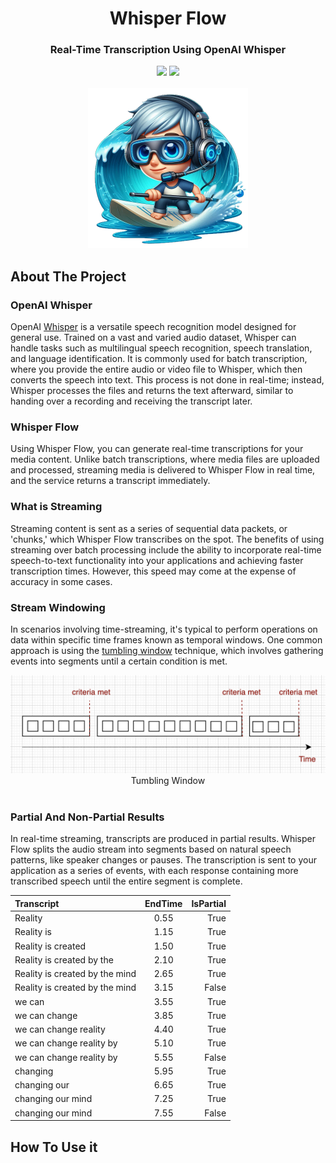 <div align="center">
<h1 align="center"> Whisper Flow </h1> 
<h3>Real-Time Transcription Using OpenAI Whisper</br></h3>
<img src="https://img.shields.io/badge/Progress-1%25-red"> <img src="https://img.shields.io/badge/Feedback-Welcome-green">
</br>
</br>
<kbd>
<img src="/docs/imgs/whisper-flow.png" width="256px"> 
</kbd>
</div>


## About The Project

### OpenAI Whisper 
OpenAI [Whisper](https://github.com/openai/whisper) is a versatile speech recognition model designed for general use. Trained on a vast and varied audio dataset, Whisper can handle tasks such as multilingual speech recognition, speech translation, and language identification. It is commonly used for batch transcription, where you provide the entire audio or video file to Whisper, which then converts the speech into text. This process is not done in real-time; instead, Whisper processes the files and returns the text afterward, similar to handing over a recording and receiving the transcript later.

### Whisper Flow 
Using Whisper Flow, you can generate real-time transcriptions for your media content. Unlike batch transcriptions, where media files are uploaded and processed, streaming media is delivered to Whisper Flow in real time, and the service returns a transcript immediately.

### What is Streaming
Streaming content is sent as a series of sequential data packets, or 'chunks,' which Whisper Flow transcribes on the spot. The benefits of using streaming over batch processing include the ability to incorporate real-time speech-to-text functionality into your applications and achieving faster transcription times. However, this speed may come at the expense of accuracy in some cases.

### Stream Windowing
In scenarios involving time-streaming, it's typical to perform operations on data within specific time frames known as temporal windows. One common approach is using the [tumbling window](https://learn.microsoft.com/en-us/azure/stream-analytics/stream-analytics-window-functions#tumbling-window) technique, which involves gathering events into segments until a certain condition is met.

<div align="center">
<img src="/docs/imgs/streaming.png"> 
<div>Tumbling Window</div>
</div><br/>

### Partial And Non-Partial Results
In real-time streaming, transcripts are produced in partial results. Whisper Flow splits the audio stream into segments based on natural speech patterns, like speaker changes or pauses. The transcription is sent to your application as a series of events, with each response containing more transcribed speech until the entire segment is complete.

| Transcript                      | EndTime  | IsPartial |
| :------------------------------ | :------: | --------: |
| Reality                         |   0.55   | True      |
| Reality is                      |   1.15   | True      |
| Reality is created              |   1.50   | True      |
| Reality is created by the       |   2.10   | True      |
| Reality is created by the mind  |   2.65   | True      |
| Reality is created by the mind  |   3.15   | False     |
| we can                          |   3.55   | True      |
| we can change                   |   3.85   | True      |
| we can change reality           |   4.40   | True      |
| we can change reality by        |   5.10   | True      |
| we can change reality by        |   5.55   | False     |
| changing                        |   5.95   | True      |
| changing our                    |   6.65   | True      |
| changing our mind               |   7.25   | True      |
| changing our mind               |   7.55   | False     |

## How To Use it


